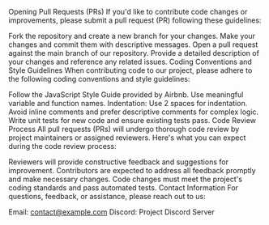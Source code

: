 Opening Pull Requests (PRs)
If you'd like to contribute code changes or improvements, please submit a pull request (PR) following these guidelines:

Fork the repository and create a new branch for your changes.
Make your changes and commit them with descriptive messages.
Open a pull request against the main branch of our repository.
Provide a detailed description of your changes and reference any related issues.
Coding Conventions and Style Guidelines
When contributing code to our project, please adhere to the following coding conventions and style guidelines:

Follow the JavaScript Style Guide provided by Airbnb.
Use meaningful variable and function names.
Indentation: Use 2 spaces for indentation.
Avoid inline comments and prefer descriptive comments for complex logic.
Write unit tests for new code and ensure existing tests pass.
Code Review Process
All pull requests (PRs) will undergo thorough code review by project maintainers or assigned reviewers. Here's what you can expect during the code review process:

Reviewers will provide constructive feedback and suggestions for improvement.
Contributors are expected to address all feedback promptly and make necessary changes.
Code changes must meet the project's coding standards and pass automated tests.
Contact Information
For questions, feedback, or assistance, please reach out to us:

Email: contact@example.com
Discord: Project Discord Server
